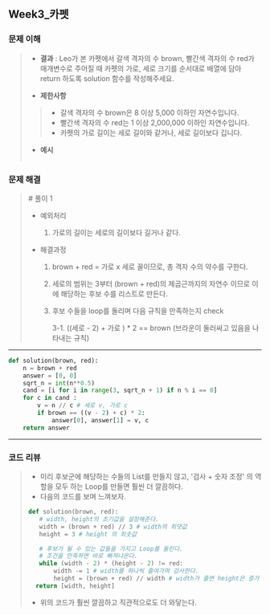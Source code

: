 ## Week3_카펫



### 문제 이해

> - **결과**
>   : Leo가 본 카펫에서 갈색 격자의 수 brown, 빨간색 격자의 수 red가 매개변수로 주어질 때 카펫의 가로, 세로 크기를 순서대로 배열에 담아 return 하도록 solution 함수를 작성해주세요.
>
> - **제한사항**
> > - 갈색 격자의 수 brown은 8 이상 5,000 이하인 자연수입니다.
> > - 빨간색 격자의 수 red는 1 이상 2,000,000 이하인 자연수입니다.
> > - 카펫의 가로 길이는 세로 길이와 같거나, 세로 길이보다 깁니다.
>
> - **예시**
>
>   ```markdown
>   
>   ```
>



### 문제 해결

> \# 풀이 1
>
> - 예외처리
>   
>   1. 가로의 길이는 세로의 길이보다 길거나 같다.
> - 해결과정
>   
>   1. brown + red = 가로 x 세로 꼴이므로, 총 격자 수의 약수를 구한다.
>   
>   2. 세로의 범위는 3부터 (brown + red)의 제곱근까지의 자연수 이므로 이에 해당하는 후보 수를 리스트로 만든다.
>   
>   3. 후보 수들을 loop를 돌리며 다음 규칙을 만족하는지 check
>   
>      3-1. ((세로 - 2) + 가로 ) * 2 == brown (브라운이 둘러싸고 있음을 나타내는 규칙)

---

```python
def solution(brown, red):
    n = brown + red
    answer = [0, 0]
    sqrt_n = int(n**0.5)
    cand = [i for i in range(3, sqrt_n + 1) if n % i == 0]
    for c in cand :
        v = n // c # 세로 v, 가로 c
        if brown == ((v - 2) + c) * 2:
            answer[0], answer[1] = v, c
    return answer
```

---



### 코드 리뷰

>- 미리 후보군에 해당하는 수들의 List를 만들지 않고,
>  '검사 + 숫자 조정' 의 역할을 모두 하는 Loop를 만들면 훨씬 더 깔끔하다.
>- 다음의 코드를 보며 느껴보자.
>
>```python
>def solution(brown, red):
>    # width, height의 초기값을 설정해준다.
>    width = (brown + red) // 3 # width의 최댓값
>    height = 3 # height 의 최솟값
>
>    # 후보가 될 수 있는 값들을 가지고 Loop를 돌린다.
>    # 조건을 만족하면 바로 빠져나온다.
>    while (width - 2) * (height - 2) != red:
>        width -= 1 # width를 하나씩 줄여가며 검사한다.
>        height = (brown + red) // width # width가 줄면 height은 증가
>	return [width, height]
>```
>
>- 위의 코드가 훨씬 깔끔하고 직관적으로도 더 와닿는다.